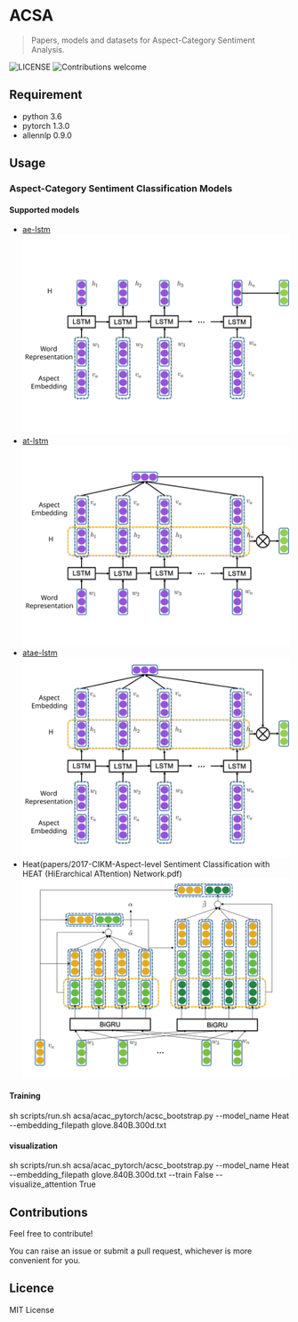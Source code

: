# ACSA
> Papers, models and datasets for Aspect-Category Sentiment Analysis.

![LICENSE](https://img.shields.io/packagist/l/doctrine/orm.svg)
![Contributions welcome](https://img.shields.io/badge/contributions-welcome-brightgreen.svg)

## Requirement
* python 3.6
* pytorch 1.3.0
* allennlp 0.9.0

## Usage
### Aspect-Category Sentiment Classification Models
#### Supported models
- [ae-lstm](https://www.aclweb.org/anthology/D16-1058.pdf)
![ae-lstm](./images/ae-lstm.svg)
- [at-lstm](https://www.aclweb.org/anthology/D16-1058.pdf)
![at-lstm](./images/at-lstm.svg)
- [atae-lstm](https://www.aclweb.org/anthology/D16-1058.pdf)
![atae-lstm](./images/atae-lstm.svg)
- Heat(papers/2017-CIKM-Aspect-level Sentiment Classification with HEAT (HiErarchical ATtention) Network.pdf)
![heat](./images/heat.svg)
#### Training
sh scripts/run.sh acsa/acac_pytorch/acsc_bootstrap.py --model_name Heat --embedding_filepath glove.840B.300d.txt

#### visualization
sh scripts/run.sh acsa/acac_pytorch/acsc_bootstrap.py --model_name Heat --embedding_filepath glove.840B.300d.txt --train False --visualize_attention True

## Contributions

Feel free to contribute!

You can raise an issue or submit a pull request, whichever is more convenient for you.

## Licence

MIT License